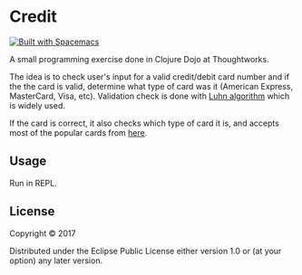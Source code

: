 # Credit

[![Built with Spacemacs](https://cdn.rawgit.com/syl20bnr/spacemacs/442d025779da2f62fc86c2082703697714db6514/assets/spacemacs-badge.svg)](http://spacemacs.org)


A small programming exercise done in Clojure Dojo at Thoughtworks.

The idea is to check user's input for a valid credit/debit card number and if the the card is valid, determine what type of card was it (American Express, MasterCard, Visa, etc). Validation check is done with [Luhn algorithm](https://en.wikipedia.org/wiki/Luhn_algorithm) which is widely used.

If the card is correct, it also checks which type of card it is, and accepts most of the popular cards from [here](https://www.freeformatter.com/credit-card-number-generator-validator.html).

## Usage

Run in REPL.

## License

Copyright © 2017

Distributed under the Eclipse Public License either version 1.0 or (at
your option) any later version.
